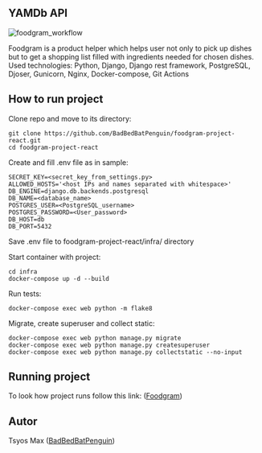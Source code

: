 ## YAMDb API
![foodgram_workflow](https://github.com/BadBedBatPenguin/foodgram-project-react/actions/workflows/foodgram_workflow.yml/badge.svg)

Foodgram is a product helper which helps user not only to pick up dishes but to get a shopping list filled with ingredients needed for chosen dishes. \
Used technologies: Python, Django, Django rest framework, PostgreSQL, Djoser, Gunicorn, Nginx, Docker-compose, Git Actions

## How to run project

Clone repo and move to its directory:

```Shell
git clone https://github.com/BadBedBatPenguin/foodgram-project-react.git
cd foodgram-project-react
```

Create and fill .env file as in sample:
```
SECRET_KEY=<secret_key_from_settings.py>
ALLOWED_HOSTS='<host IPs and names separated with whitespace>'
DB_ENGINE=django.db.backends.postgresql
DB_NAME=<database_name>
POSTGRES_USER=<PostgreSQL_username>
POSTGRES_PASSWORD=<User_password>
DB_HOST=db
DB_PORT=5432
```
Save .env file to foodgram-project-react/infra/ directory

Start container with project:

```Shell
cd infra
docker-compose up -d --build
```

Run tests:

```Shell
docker-compose exec web python -m flake8
```

Migrate, create superuser and collect static:
```Shell
docker-compose exec web python manage.py migrate
docker-compose exec web python manage.py createsuperuser
docker-compose exec web python manage.py collectstatic --no-input
```

## Running project
To look how project runs follow this link: ([Foodgram](http://158.160.13.236))
## Autor

Tsyos Max ([BadBedBatPenguin](https://github.com/BadBedBatPenguin))


